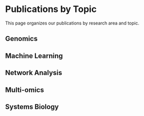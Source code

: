 # Publications by Topic

This page organizes our publications by research area and topic.

## Genomics

<!-- material/tags { scope: true, include: [Genomics] } -->

## Machine Learning

<!-- material/tags { scope: true, include: [Machine Learning] } -->

## Network Analysis

<!-- material/tags { scope: true, include: [network-analysis] } -->

## Multi-omics

<!-- material/tags { scope: true, include: [multi-omics] } -->

## Systems Biology

<!-- material/tags { scope: true, include: [systems-biology] } -->
